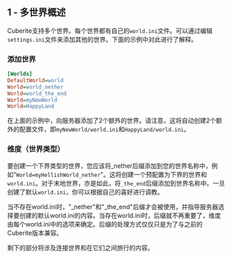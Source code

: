 ## 1 - 多世界概述

Cuberite支持多个世界。每个世界都有自己的`world.ini`文件。可以通过编辑`settings.ini`文件来添加其他的世界。下面的示例中对此进行了解释。

### 添加世界

``` ini
[Worlds]
DefaultWorld=world
World=world_nether
World=world_the_end
World=myNewWorld
World=HappyLand
```

在上面的示例中，向服务器添加了2个额外的世界。请注意，这将自动创建2个额外的配置文件，即`myNewWorld/world.ini`和`HappyLand/world.ini`。

### 维度（世界类型）

要创建一个下界类型的世界，您应该将_nether后缀添加到您的世界名称中，例如"`World=myHellishWorld_nether`"。这将创建一个预配置为下界的世界和`world.ini`。对于末地世界，亦是如此，将`_the_end`后缀添加到世界名称中。一旦创建了默认`world.ini`，你可以根据自己的喜好进行调教。

当不存在world.ini时，"_nether"和"_the_end"后缀才会被使用，并指导服务器选择要创建的默认world.ini的内容。当存在world.ini时，后缀就不再重要了，维度由每个world.ini中的选项来确定。后缀的处理方式仅仅只是为了与之前的Cuberite版本兼容。

剩下的部分将涉及连接世界和在它们之间旅行的内容。
